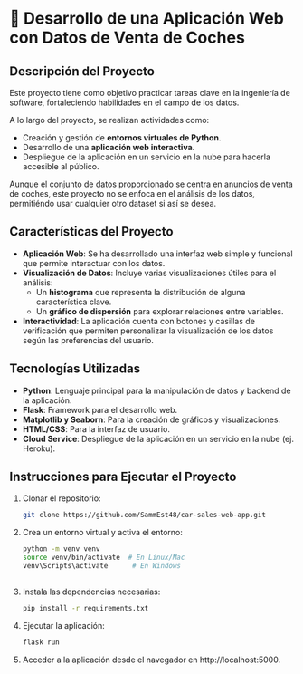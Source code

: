 # 🚗 Desarrollo de una Aplicación Web con Datos de Venta de Coches

## Descripción del Proyecto

Este proyecto tiene como objetivo practicar tareas clave en la ingeniería de software, fortaleciendo habilidades en el campo de los datos.

A lo largo del proyecto, se realizan actividades como:

- Creación y gestión de **entornos virtuales de Python**.
- Desarrollo de una **aplicación web interactiva**.
- Despliegue de la aplicación en un servicio en la nube para hacerla accesible al público.

Aunque el conjunto de datos proporcionado se centra en anuncios de venta de coches, este proyecto no se enfoca en el análisis de los datos, permitiéndo usar cualquier otro dataset si así se desea. 

## Características del Proyecto

- **Aplicación Web**: Se ha desarrollado una interfaz web simple y funcional que permite interactuar con los datos.
- **Visualización de Datos**: Incluye varias visualizaciones útiles para el análisis:
  - Un **histograma** que representa la distribución de alguna característica clave.
  - Un **gráfico de dispersión** para explorar relaciones entre variables.
- **Interactividad**: La aplicación cuenta con botones y casillas de verificación que permiten personalizar la visualización de los datos según las preferencias del usuario.

## Tecnologías Utilizadas

- **Python**: Lenguaje principal para la manipulación de datos y backend de la aplicación.
- **Flask**: Framework para el desarrollo web.
- **Matplotlib y Seaborn**: Para la creación de gráficos y visualizaciones.
- **HTML/CSS**: Para la interfaz de usuario.
- **Cloud Service**: Despliegue de la aplicación en un servicio en la nube (ej. Heroku).

## Instrucciones para Ejecutar el Proyecto

1. Clonar el repositorio:
   ```bash
   git clone https://github.com/SammEst48/car-sales-web-app.git

2. Crea un entorno virtual y activa el entorno:
   ```bash
   python -m venv venv
   source venv/bin/activate  # En Linux/Mac
   venv\Scripts\activate      # En Windows
 
3. Instala las dependencias necesarias:
   ```bash
   pip install -r requirements.txt

4. Ejecutar la aplicación:
   ```bash
   flask run

5. Acceder a la aplicación desde el navegador en http://localhost:5000.

